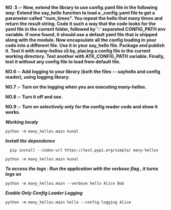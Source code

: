 **NO .5 :- Now, extend the library to use config.yaml file in the following way: Extend the say_hello function to load a _config.yaml file to get a parameter called "num_times". You repeat the hello that many times and return the result string. Code it such a way that the code looks for the yaml file in the current folder, followed by ':' separated CONFIG_PATH env variable. If none found, it should use a default yaml file that is shipped along with the module. Now encapsulate all the config loading in your code into a different file. Use it in your say_hello file. Package and publish it. Test it with many-hellos cli by, placing a config file in the current working directory. Test another with ATK_CONFIG_PATH variable. Finally, test it without any config file to load from default file.**

**NO.6 :-  Add logging to your library (both the files -- sayhello and config reader), using logging library.**


**NO.7 :- Turn on the logging when you are executing many-hellos.**


**NO.8 :- Turn it off and see.**


**NO.9 :- Turn on selectively only for the config reader code and show it works.**

 
***Working localy***

```
python -m many_hellos.main kunal

```

***Install the dependence***

```
  pip install --index-url https://test.pypi.org/simple/ many-hellos

``` 


```
python -m many_hellos.main kunal

```

***To access the logs : Run the application with the verbose flag , it turns logs on***

```
python -m many_hellos.main --verbose hello Alice Bob

```


***Enable Only Config Loader Logging***

```
python -m many_hellos.main hello --config-logging Alice 
```